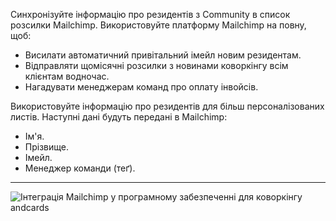 Синхронізуйте інформацію про резидентів з Community в список розсилки Mailchimp. Використовуйте платформу Mailchimp на повну, щоб:

- Висилати автоматичний привітальний імейл новим резидентам.
- Відправляти щомісячні розсилки з новинами коворкінгу всім клієнтам водночас.
- Нагадувати менеджерам команд про оплату інвойсів.

Використовуйте інформацію про резидентів для більш персоналізованих листів. Наступні дані будуть передані в Mailchimp:

- Ім'я.
- Прізвище.
- Імейл.
- Менеджер команди (теґ).

---

![Інтеграція Mailchimp у програмному забезпеченні для коворкінгу andcards](https://d7ccq1i35b0cj.cloudfront.net/andcards-integrations-mailchimp-light-en-1920-1200.png)
